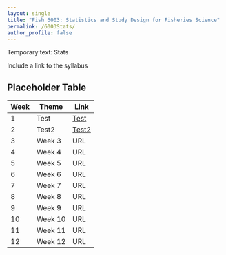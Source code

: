 ```yaml
---
layout: single
title: "Fish 6003: Statistics and Study Design for Fisheries Science"
permalink: /6003Stats/
author_profile: false
---
```


Temporary text: Stats

Include a link to the syllabus

## Placeholder Table


| **Week**  | **Theme**  | **Link**  | 
|-----------|------------|-------------|
| 1         | Test       | [Test](http://www.google.ca)|
|2| Test2 | [Test2](http://www.cnn.com)|
|3| Week 3| URL|
|4| Week 4| URL|
|5| Week 5| URL |
|6| Week 6| URL|
|7| Week 7| URL|
|8| Week 8| URL|
|9| Week 9| URL|
|10| Week 10| URL|
|11| Week 11| URL|
|12| Week 12| URL|

